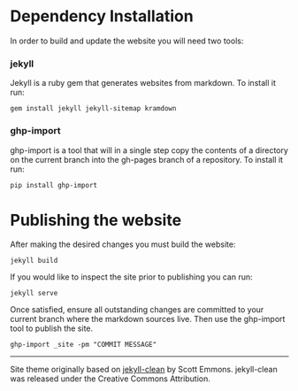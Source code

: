 # Dependency Installation

In order to build and update the website you will need two tools:

### jekyll

Jekyll is a ruby gem that generates websites from markdown. To install it run:

    gem install jekyll jekyll-sitemap kramdown

### ghp-import

ghp-import is a tool that will in a single step copy the contents of a
directory on the current branch into the gh-pages branch of a repository. To
install it run:

    pip install ghp-import

# Publishing the website

After making the desired changes you must build the website:

    jekyll build

If you would like to inspect the site prior to publishing you can run:

    jekyll serve

Once satisfied, ensure all outstanding changes are committed to your current
branch where the markdown sources live. Then use the ghp-import tool to publish
the site.

    ghp-import _site -pm "COMMIT MESSAGE"

---

Site theme originally based on
[jekyll-clean](https://github.com/scotte/jekyll-clean) by Scott
Emmons. jekyll-clean was released under the Creative Commons Attribution.
